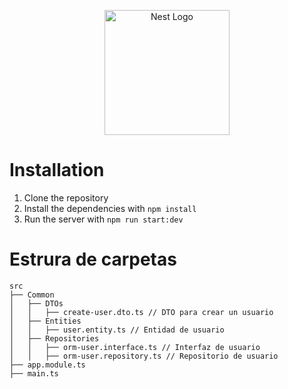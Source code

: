 <p align="center">
  <a href="http://nestjs.com/" target="blank"><img src="https://nestjs.com/img/logo-small.svg" width="200" alt="Nest Logo" /></a>
</p>

# Installation

1. Clone the repository
2. Install the dependencies with `npm install`
3. Run the server with `npm run start:dev`

# Estrura de carpetas

```
src
├── Common
│   ├── DTOs
│   │   ├── create-user.dto.ts // DTO para crear un usuario
│   ├── Entities
│   │   ├── user.entity.ts // Entidad de usuario
│   ├── Repositories
│   │   ├── orm-user.interface.ts // Interfaz de usuario
│   │   ├── orm-user.repository.ts // Repositorio de usuario
├── app.module.ts
├── main.ts